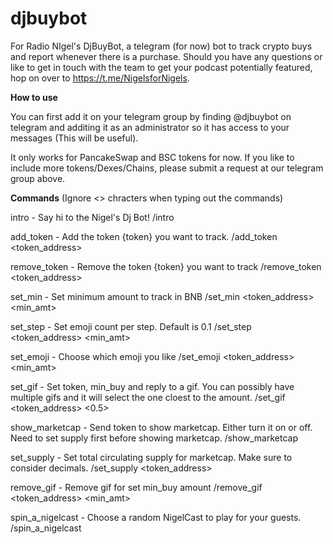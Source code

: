 # djbuybot
For Radio NIgel's DjBuyBot, a telegram (for now) bot to track crypto buys and report whenever there is a purchase. Should you have any questions or like to get in touch with the team to get your podcast potentially featured, hop on over to https://t.me/NigelsforNigels.

**How to use**

You can first add it on your telegram group by finding @djbuybot on telegram and additing it as an administrator so it has access to your messages (This will be useful).

It only works for PancakeSwap and BSC tokens for now. If you like to include more tokens/Dexes/Chains, please submit a request at our telegram group above.

**Commands** (Ignore <> chracters when typing out the commands)

intro - Say hi to the Nigel's Dj Bot!
/intro


add_token - Add the token {token} you want to track.
/add_token <token_address>

remove_token - Remove the token {token} you want to track
/remove_token <token_address>

set_min - Set minimum amount to track in BNB
/set_min <token_address> <min_amt>

set_step - Set emoji count per step. Default is 0.1
/set_step <token_address> <min_amt>

set_emoji - Choose which emoji you like
/set_emoji <token_address> <min_amt>

set_gif - Set token, min_buy and reply to a gif. You can possibly have multiple gifs and it will select the one cloest to the amount.
/set_gif <token_address> <0.5>

show_marketcap - Send token to show marketcap. Either turn it on or off. Need to set supply first before showing marketcap.
/show_marketcap

set_supply - Set total circulating supply for marketcap. Make sure to consider decimals.
/set_supply <token_address> <supply>

remove_gif - Remove gif for set min_buy amount
/remove_gif <token_address> <min_amt>

spin_a_nigelcast - Choose a random NigelCast to play for your guests.
/spin_a_nigelcast

